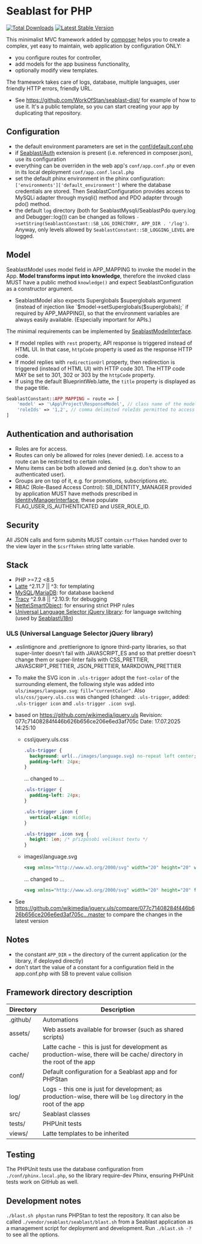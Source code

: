 # Seablast for PHP

[![Total Downloads](https://img.shields.io/packagist/dt/seablast/seablast.svg)](https://packagist.org/packages/seablast/seablast)
[![Latest Stable Version](https://img.shields.io/packagist/v/seablast/seablast.svg)](https://packagist.org/packages/seablast/seablast)

This minimalist MVC framework added by [composer](https://getcomposer.org/) helps you to create a complex, yet easy to maintain, web application by configuration ONLY:

- you configure routes for controller,
- add models for the app business functionality,
- optionally modify view templates.

The framework takes care of logs, database, multiple languages, user friendly HTTP errors, friendly URL.

- See <https://github.com/WorkOfStan/seablast-dist/> for example of how to use it. It's a public template, so you can start creating your app by duplicating that repository.

## Configuration

- the default environment parameters are set in the [conf/default.conf.php](conf/default.conf.php)
- if [Seablast/Auth](https://github.com/WorkOfStan/seablast-auth) extension is present (i.e. referenced in composer.json), use its configuration
- everything can be overriden in the web app's `conf/app.conf.php` or even in its local deployment `conf/app.conf.local.php`
- set the default phinx environment in the phinx configuration: `['environments']['default_environment']` where the database credentials are stored. Then SeablastConfiguration provides access to MySQLi adapter through mysqli() method and PDO adapter through pdo() method.
- the default `log` directory (both for SeablastMysqli/SeablastPdo query.log and Debugger::log()) can be changed as follows `->setString(SeablastConstant::SB_LOG_DIRECTORY, APP_DIR . '/log')`. Anyway, only levels allowed by `SeablastConstant::SB_LOGGING_LEVEL` are logged.

## Model

SeablastModel uses model field in APP_MAPPING to invoke the model in the App.
**Model transforms input into knowledge**, therefore the invoked class MUST have a public method `knowledge()` and expect SeablastConfiguration as a constructor argument.

- SeablastModel also expects Superglobals $superglobals argument (instead of injection like `$model->setSuperglobals($superglobals);` if required by APP_MAPPING), so that the environment variables are always easily available. (Especially important for APIs.)

The minimal requirements can be implemented by [SeablastModelInterface](src/SeablastModelInterface.php).

- If model replies with `rest` property, API response is triggered instead of HTML UI. In that case, `httpCode` property is used as the response HTTP code.
- If model replies with `redirectionUrl` property, then redirection is triggered (instead of HTML UI) with HTTP code 301. The HTTP code MAY be set to 301, 302 or 303 by the `httpCode` property.
- If using the default BlueprintWeb.latte, the `title` property is displayed as the page title.

```php
SeablastConstant::APP_MAPPING = route => [
    'model' => '\App\Project\ResponseModel', // class name of the model,
    'roleIds' => '1,2', // comma delimited roleIds permitted to access the route,
]
```

## Authentication and authorisation

- Roles are for access.
- Routes can only be allowed for roles (never denied). I.e. access to a route can be restricted to certain roles.
- Menu items can be both allowed and denied (e.g. don't show to an authenticated user).
- Groups are on top of it, e.g. for promotions, subscriptions etc.
- RBAC (Role-Based Access Control): SB_IDENTITY_MANAGER provided by application MUST have methods prescribed in [IdentityManagerInterface](https://github.com/WorkOfStan/seablast-interfaces/blob/main/src/IdentityManagerInterface.php), these populate FLAG_USER_IS_AUTHENTICATED and USER_ROLE_ID.

## Security

All JSON calls and form submits MUST contain `csrfToken` handed over to the view layer in the `$csrfToken` string latte variable.

## Stack

- PHP >=7.2 <8.5
- [Latte](http://latte.nette.org/) ^2.11.7 || ^3: for templating
- [MySQL](https://dev.mysql.com/)/[MariaDB](http://mariadb.com): for database backend
- [Tracy](https://github.com/nette/tracy) ^2.9.8 || ^2.10.9: for debugging
- [Nette\SmartObject](https://doc.nette.org/en/3.0/smartobject): for ensuring strict PHP rules
- [Universal Language Selector jQuery library](https://github.com/wikimedia/jquery.uls): for language switching (used by [Seablast\i18n](https://github.com/WorkOfStan/seablast-i18n))

### ULS (Universal Language Selector jQuery library)

- .eslintignore and .prettierignore to ignore third-party libraries, so that super-linter doesn't fail with JAVASCRIPT_ES and so that prettier doesn't change them or super-linter fails with CSS_PRETTIER, JAVASCRIPT_PRETTIER, JSON_PRETTIER, MARKDOWN_PRETTIER
- To make the SVG icon in `.uls-trigger` adopt the `font-color` of the surrounding element, the following style was added into `uls/images/language.svg`: `fill="currentColor"`. Also `uls/css/jquery.uls.css` was changed (changed: `.uls-trigger`, added: `.uls-trigger icon` and `.uls-trigger .icon svg`).
- based on <https://github.com/wikimedia/jquery.uls> Revision: 077c71408284f446b626b656ce206e6ed3af705c Date: 17.07.2025 14:25:10
  - css\jquery.uls.css

    ```css
    .uls-trigger {
      background: url(../images/language.svg) no-repeat left center;
      padding-left: 24px;
    }
    ```

    ... changed to ...

    ```css
    .uls-trigger {
      padding-left: 24px;
    }

    .uls-trigger .icon {
      vertical-align: middle;
    }

    .uls-trigger .icon svg {
      height: 1em; /* přizpůsobí velikost textu */
    }
    ```

  - images\language.svg

    ```svg
    <svg xmlns="http://www.w3.org/2000/svg" width="20" height="20" viewBox="0 0 20 20">
    ```
    ... changed to ...
    ```svg
    <svg xmlns="http://www.w3.org/2000/svg" width="20" height="20" fill="currentColor" viewBox="0 0 20 20">
    ```

- See <https://github.com/wikimedia/jquery.uls/compare/077c71408284f446b626b656ce206e6ed3af705c...master> to compare the changes in the latest version

## Notes

- the constant `APP_DIR` = the directory of the current application (or the library, if deployed directly)
- don't start the value of a constant for a configuration field in the app.conf.php with SB to prevent value collision

## Framework directory description

| Directory | Description                                                                                                          |
| --------- | -------------------------------------------------------------------------------------------------------------------- |
| .github/  | Automations                                                                                                          |
| assets/   | Web assets available for browser (such as shared scripts)                                                            |
| cache/    | Latte cache - this is just for development as production-wise, there will be cache/ directory in the root of the app |
| conf/     | Default configuration for a Seablast app and for PHPStan                                                             |
| log/      | Logs - this one is just for development; as production-wise, there will be `log` directory in the root of the app    |
| src/      | Seablast classes                                                                                                     |
| tests/    | PHPUnit tests                                                                                                        |
| views/    | Latte templates to be inherited                                                                                      |

## Testing

The PHPUnit tests use the database configuration from `./conf/phinx.local.php`, so the library require-dev Phinx, ensuring PHPUnit tests work on GitHub as well.

## Development notes

`./blast.sh phpstan` runs PHPStan to test the repository.
It can also be called `./vendor/seablast/seablast/blast.sh` from a Seablast application as a management script for deployment and development. Run `./blast.sh -?` to see all the options.
